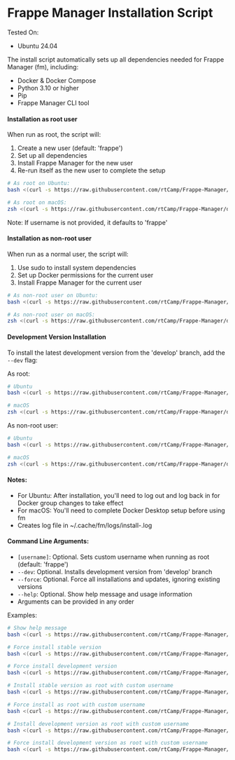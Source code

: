 # Frappe Manager Installation Script 

Tested On:
- Ubuntu 24.04

The install script automatically sets up all dependencies needed for Frappe Manager (fm), including:
- Docker & Docker Compose 
- Python 3.10 or higher
- Pip
- Frappe Manager CLI tool

#### Installation as root user
When run as root, the script will:
1. Create a new user (default: 'frappe')
2. Set up all dependencies
3. Install Frappe Manager for the new user
4. Re-run itself as the new user to complete the setup

```bash
# As root on Ubuntu:
bash <(curl -s https://raw.githubusercontent.com/rtCamp/Frappe-Manager/develop/scripts/install.sh) [username]

# As root on macOS:
zsh <(curl -s https://raw.githubusercontent.com/rtCamp/Frappe-Manager/develop/scripts/install.sh) [username]
```
Note: If username is not provided, it defaults to 'frappe'

#### Installation as non-root user
When run as a normal user, the script will:
1. Use sudo to install system dependencies
2. Set up Docker permissions for the current user
3. Install Frappe Manager for the current user

```bash
# As non-root user on Ubuntu:
bash <(curl -s https://raw.githubusercontent.com/rtCamp/Frappe-Manager/develop/scripts/install.sh)

# As non-root user on macOS:
zsh <(curl -s https://raw.githubusercontent.com/rtCamp/Frappe-Manager/develop/scripts/install.sh)
```

#### Development Version Installation
To install the latest development version from the 'develop' branch, add the `--dev` flag:

As root:
```bash
# Ubuntu
bash <(curl -s https://raw.githubusercontent.com/rtCamp/Frappe-Manager/develop/scripts/install.sh) [username] --dev

# macOS
zsh <(curl -s https://raw.githubusercontent.com/rtCamp/Frappe-Manager/develop/scripts/install.sh) [username] --dev
```

As non-root user:
```bash
# Ubuntu
bash <(curl -s https://raw.githubusercontent.com/rtCamp/Frappe-Manager/develop/scripts/install.sh) --dev

# macOS
zsh <(curl -s https://raw.githubusercontent.com/rtCamp/Frappe-Manager/develop/scripts/install.sh) --dev
```

#### Notes:
- For Ubuntu: After installation, you'll need to log out and log back in for Docker group changes to take effect
- For macOS: You'll need to complete Docker Desktop setup before using fm
- Creates log file in ~/.cache/fm/logs/install-<timestamp>.log

#### Command Line Arguments:
- `[username]`: Optional. Sets custom username when running as root (default: 'frappe')
- `--dev`: Optional. Installs development version from 'develop' branch
- `--force`: Optional. Force all installations and updates, ignoring existing versions
- `--help`: Optional. Show help message and usage information
- Arguments can be provided in any order

Examples:
```bash
# Show help message
bash <(curl -s https://raw.githubusercontent.com/rtCamp/Frappe-Manager/develop/scripts/install.sh) --help

# Force install stable version
bash <(curl -s https://raw.githubusercontent.com/rtCamp/Frappe-Manager/develop/scripts/install.sh) --force

# Force install development version
bash <(curl -s https://raw.githubusercontent.com/rtCamp/Frappe-Manager/develop/scripts/install.sh) --dev --force

# Install stable version as root with custom username
bash <(curl -s https://raw.githubusercontent.com/rtCamp/Frappe-Manager/develop/scripts/install.sh) myuser

# Force install as root with custom username 
bash <(curl -s https://raw.githubusercontent.com/rtCamp/Frappe-Manager/develop/scripts/install.sh) myuser --force

# Install development version as root with custom username
bash <(curl -s https://raw.githubusercontent.com/rtCamp/Frappe-Manager/develop/scripts/install.sh) myuser --dev

# Force install development version as root with custom username
bash <(curl -s https://raw.githubusercontent.com/rtCamp/Frappe-Manager/develop/scripts/install.sh) myuser --dev --force
```

